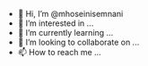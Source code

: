 - 👋 Hi, I’m @mhoseinisemnani
- 👀 I’m interested in ...
- 🌱 I’m currently learning ...
- 💞️ I’m looking to collaborate on ...
- 📫 How to reach me ...

<!---
mhoseinisemnani/mhoseinisemnani is a ✨ special ✨ repository because its `README.md` (this file) appears on your GitHub profile.
You can click the Preview link to take a look at your changes.
--->
